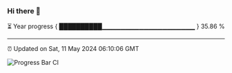 ### Hi there 👋

⏳ Year progress { ██████████▁▁▁▁▁▁▁▁▁▁▁▁▁▁▁▁▁▁▁▁ } 35.86 %

---

⏰ Updated on Sat, 11 May 2024 06:10:06 GMT

![Progress Bar CI](https://github.com/Shyam-Makwana/GitHub-Actions-Demo/workflows/Progress%20Bar%20CI/badge.svg)
